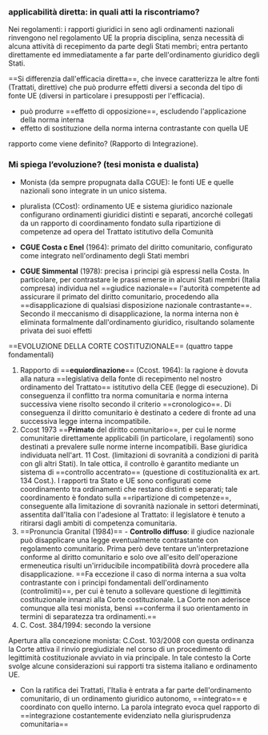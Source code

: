 ### applicabilità diretta: in quali atti la riscontriamo?
Nei regolamenti: i rapporti giuridici in seno agli ordinamenti nazionali rinvengono nel regolamento UE la propria disciplina, senza necessità di alcuna attività di recepimento da parte degli Stati membri; entra pertanto direttamente ed immediatamente a far parte dell'ordinamento giuridico degli Stati.

==Si differenzia dall'efficacia diretta==, che invece caratterizza le altre fonti (Trattati, direttive) che può produrre effetti diversi a seconda del tipo di fonte UE (diversi in particolare i presupposti per l'efficacia).
- può produrre ==effetto di opposizione==, escludendo l'applicazione della norma interna
- effetto di sostituzione della norma interna contrastante con quella UE


rapporto come viene definito? (Rapporto di Integrazione). 

### Mi spiega l’evoluzione? (tesi monista e dualista)
- Monista (da sempre propugnata dalla CGUE): le fonti UE e quelle nazionali sono integrate in un unico sistema.
- pluralista (CCost): ordinamento UE e sistema giuridico nazionale configurano ordinamenti giuridici distinti e separati, ancorché collegati da un rapporto di coordinamento fondato sulla ripartizione di competenze ad opera del Trattato istitutivo della Comunità

- **CGUE Costa c Enel** (1964): primato del diritto comunitario, configurato come integrato nell'ordinamento degli Stati membri
- **CGUE Simmental** (1978): precisa i principi già espressi nella Costa. In particolare, per contrastare le prassi emerse in alcuni Stati membri (Italia compresa) individua nel ==giudice nazionale== l'autorità competente ad assicurare il primato del diritto comunitario, procedendo alla ==disapplicazione di qualsiasi disposizione nazionale contrastante==. Secondo il meccanismo di disapplicazione, la norma interna non è eliminata formalmente dall'ordinamento giuridico, risultando solamente privata dei suoi effetti


==EVOLUZIONE DELLA CORTE COSTITUZIONALE== (quattro tappe fondamentali)
1. Rapporto di ==**equiordinazione**== (Ccost. 1964): la ragione è dovuta alla natura ==legislativa della fonte di recepimento nel nostro ordinamento del Trattato== istitutivo della CEE (legge di esecuzione). Di conseguenza il conflitto tra norma comunitaria e norma interna successiva viene risolto secondo il criterio ==cronologico==. Di conseguenza il diritto comunitario è destinato a cedere di fronte ad una successiva legge interna incompatibile.
2. Ccost 1973 ==**Primato** del diritto comunitario==, per cui le norme comunitarie direttamente applicabili (in particolare, i regolamenti) sono destinati a prevalere sulle norme interne incompatibili. Base giuridica individuata nell'art. 11 Cost. (limitazioni di sovranità a condizioni di parità con gli altri Stati). In tale ottica, il controllo è garantito mediante un sistema di ==controllo accentrato== (questione di costituzionalità ex art. 134 Cost.). I rapporti tra Stato e UE sono configurati come coordinamento tra ordinamenti che restano distinti e separati; tale coordinamento è fondato sulla ==ripartizione di competenze==, conseguente alla limitazione di sovranità nazionale in settori determinati, assentita dall'Italia con l'adesione al Trattato: il legislatore è tenuto a ritirarsi dagli ambiti di competenza comunitaria.
3. ==Pronuncia Granital (1984)== - **Controllo diffuso**: il giudice nazionale può disapplicare una legge eventualmente contrastante con regolamento comunitario. Prima però deve tentare un'interpretazione conforme al diritto comunitario e solo ove all'esito dell'operazione ermeneutica risulti un'irriducibile incompatibilità dovrà procedere alla disapplicazione. ==Fa eccezione il caso di norma interna a sua volta contrastante con i principi fondamentali dell'ordinamento (controlimiti)==, per cui è tenuto a sollevare questione di legittimità costituzionale innanzi alla Corte costituzionale. La Corte non aderisce comunque alla tesi monista, bensì ==conferma il suo orientamento in termini di separatezza tra ordinamenti.==
4. C. Cost. 384/1994: secondo la versione 

Apertura alla concezione monista: C.Cost. 103/2008 con questa ordinanza la Corte attiva il rinvio pregiudiziale nel corso di un procedimento di legittimità costituzionale avviato in via principale.
In tale contesto la Corte svolge alcune considerazioni sui rapporti tra sistema italiano e ordinamento UE. 
- Con la ratifica dei Trattati, l'Italia è entrata a far parte dell'ordinamento comunitario, di un ordinamento giuridico autonomo, ==integrato== e coordinato con quello interno. La parola integrato evoca quel rapporto di ==integrazione costantemente evidenziato nella giurisprudenza comunitaria==